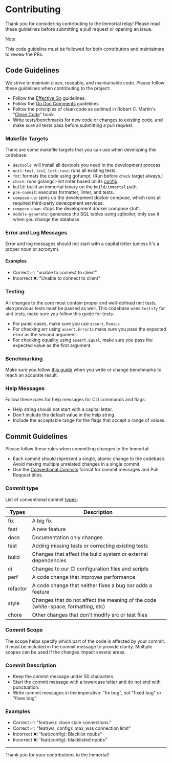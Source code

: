 # Contributing

Thank you for considering contributing to the Immortal relay!
Please read these guidelines before submitting a pull request or opening an issue.

> [!NOTE]
> This code guideline must be followed for both contributors and maintainers to review the PRs.

## Code Guidelines

We strive to maintain clean, readable, and maintainable code.
Please follow these guidelines when contributing to the project:

- Follow the [Effective Go](https://golang.org/doc/effective_go.html) guidelines.
- Follow the [Go Doc Comments](https://go.dev/doc/comment) guidelines.
- Follow the principles of clean code as outlined in
  Robert C. Martin's "[Clean Code](https://www.amazon.com/Clean-Code-Handbook-Software-Craftsmanship/dp/0132350882)" book.
- Write tests/benchmarks for new code or changes to existing code, and make sure all tests pass before submitting a pull request.

### Makefile Targets

There are some makefile targets that you can use when developing this codebase:

- `devtools`: will install all devtools you need in the development process.
- `unit-test`, `test`, `test-race`: runs all existing tests.
- `fmt`: formats the code using gofumpt. (Run before `check` target always.)
- `check`: runs golangci-lint linter based on its [config](./.golangci.yml).
- `build`: build an immortal binary on the `build/immortal` path.
- `pre-commit`: executes formatter, linter, and tests.
- `compose-up`: spins up the development docker compose, which runs all required third-party development services.
- `compose-down`: stops the development docker compose stuff.
- `models-generate`: generates the SQL tables using sqlboiler, only use it when you change the database.

### Error and Log Messages

Error and log messages should not start with a capital letter (unless it's a proper noun or acronym).

#### Examples

- Correct ✅: "unable to connect to client"
- Incorrect ❌: "Unable to connect to client"

### Testing

All changes to the core must contain proper and well-defined unit tests, also previous tests must be passed as well.
This codebase uses `testify` for unit tests, make sure you follow this guide for tests:

- For panic cases, make sure you use `assert.Panics`
- For checking err using `assert.ErrorIs` make sure you pass the expected error as the second argument.
- For checking equality using `assert.Equal`, make sure you pass the expected value as the first argument.

### Benchmarking

Make sure you follow [this guide](https://100go.co/89-benchmarks) when you write or change benchmarks to reach an accurate result.

### Help Messages

Follow these rules for help messages for CLI commands and flags:

- Help string should not start with a capital letter.
- Don't include the default value in the help string.
- Include the acceptable range for the flags that accept a range of values.

## Commit Guidelines

Please follow these rules when committing changes to the Immortal:

- Each commit should represent a single, atomic change to the codebase.
  Avoid making multiple unrelated changes in a single commit.
- Use the [Conventional Commits](https://www.conventionalcommits.org/en/v1.0.0/) format for commit messages and
  Pull Request titles.

### Commit type

List of conventional commit [types](https://github.com/commitizen/conventional-commit-types/blob/master/index.json):

| Types    | Description                                                                       |
| -------- | --------------------------------------------------------------------------------- |
| fix      | A big fix                                                                         |
| feat     | A new feature                                                                     |
| docs     | Documentation only changes                                                        |
| test     | Adding missing tests or correcting existing tests                                 |
| build    | Changes that affect the build system or external dependencies                     |
| ci       | Changes to our CI configuration files and scripts                                 |
| perf     | A code change that improves performance                                           |
| refactor | A code change that neither fixes a bug nor adds a feature                         |
| style    | Changes that do not affect the meaning of the code (white-space, formatting, etc) |
| chore    | Other changes that don't modify src or test files                                 |

### Commit Scope

The scope helps specify which part of the code is affected by your commit.
It must be included in the commit message to provide clarity.
Multiple scopes can be used if the changes impact several areas.

### Commit Description

- Keep the commit message under 50 characters.
- Start the commit message with a lowercase letter and do not end with punctuation.
- Write commit messages in the imperative: "fix bug", not "fixed bug" or "fixes bug".

### Examples

  - Correct ✅: "feat(ws): close stale connections."
  - Correct ✅: "feat(ws, config): max_wss connection limit"
  - Incorrect ❌: 'feat(config): Blacklist npubs"
  - Incorrect ❌: 'feat(config): blacklisted npubs"

-------------------------------------------------

Thank you for your contributions to the Immortal!
